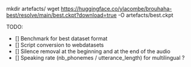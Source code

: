 
mkdir artefacts/
wget https://huggingface.co/ylacombe/brouhaha-best/resolve/main/best.ckpt?download=true -O artefacts/best.ckpt


TODO:
- [] Benchmark for best dataset format
- [] Script conversion to webdatasets
- [] Silence removal at the beginning and at the end of the audio
- [] Speaking rate (nb_phonemes / utterance_length) for multilingual ?